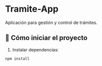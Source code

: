# Tramite-App

Aplicación para gestión y control de trámites.

## 🚀 Cómo iniciar el proyecto

1. Instalar dependencias:

```bash
npm install